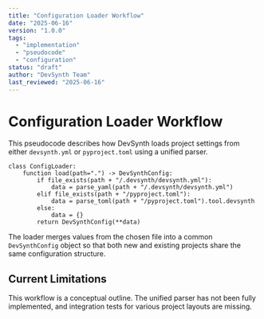 ```yaml
---
title: "Configuration Loader Workflow"
date: "2025-06-16"
version: "1.0.0"
tags:
  - "implementation"
  - "pseudocode"
  - "configuration"
status: "draft"
author: "DevSynth Team"
last_reviewed: "2025-06-16"
---
```


# Configuration Loader Workflow

This pseudocode describes how DevSynth loads project settings from either `devsynth.yml` or `pyproject.toml` using a unified parser.

```pseudocode
class ConfigLoader:
    function load(path=".") -> DevSynthConfig:
        if file_exists(path + "/.devsynth/devsynth.yml"):
            data = parse_yaml(path + "/.devsynth/devsynth.yml")
        elif file_exists(path + "/pyproject.toml"):
            data = parse_toml(path + "/pyproject.toml").tool.devsynth
        else:
            data = {}
        return DevSynthConfig(**data)
```

The loader merges values from the chosen file into a common `DevSynthConfig` object so that both new and existing projects share the same configuration structure.

## Current Limitations

This workflow is a conceptual outline. The unified parser has not been fully
implemented, and integration tests for various project layouts are missing.
